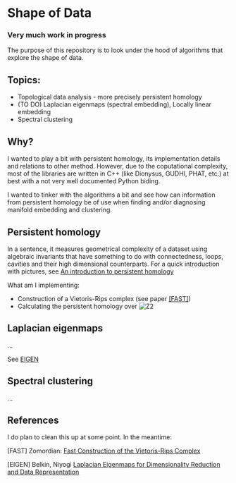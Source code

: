# Shape of Data

### Very much work in progress

The purpose of this repository is to look under the hood of algorithms
that explore the shape of data.

## Topics:
* Topological data analysis - more precisely persistent homology
* (TO DO) Laplacian eigenmaps (spectral embedding), Locally linear embedding
* Spectral clustering

## Why?

I wanted to play a bit with persistent homology, its implementation details
and relations to other method. However, due to the coputational complexity,
most of the libraries are written in C++ (like Dionysus, GUDHI, PHAT, etc.)
at best with a not very well documented  Python biding.

I wanted to tinker with the algorithms a bit and see how can
information from persistent homology be of use when finding and/or
diagnosing manifold embedding and clustering.

## Persistent homology

In a sentence, it measures geometrical complexity of a dataset using algebraic invariants
that have something to do with connectedness, loops, cavities and their high dimensional
counterparts. For a quick introduction with pictures, see [An introduction to persistent homology](http://bastian.rieck.ru/research/an_introduction_to_persistent_homology.pdf)

What am I implementing:
- Construction of a Vietoris-Rips complex (see paper [[FAST]](#references))
- Calculating the persistent homology over <img src="https://latex.codecogs.com/svg.latex?\mathbb{Z}_2" title="Z2" />

## Laplacian eigenmaps
...

See [EIGEN](#references)

## Spectral clustering

...

## References

I do plan to clean this up at some point. In the meantime:

[FAST] Zomordian: [Fast Construction of the Vietoris-Rips Complex](http://citeseerx.ist.psu.edu/viewdoc/download?doi=10.1.1.210.426&rep=rep1&type=pdf)

[EIGEN] Belkin, Niyogi [Laplacian Eigenmaps for Dimensionality Reduction and Data
Representation](http://citeseerx.ist.psu.edu/viewdoc/download?doi=10.1.1.192.8814&rep=rep1&type=pdf)
